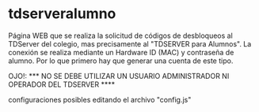 # tdserveralumno

Página WEB que se realiza la solicitud de códigos de desbloqueos al TDServer del colegio, mas precisamente al "TDSERVER para Alumnos".
La conexión se realiza mediante un Hardware ID (MAC) y contraseña de alumno. Por lo que primero hay que generar una cuenta de este tipo. 

OJO!: *** NO SE DEBE UTILIZAR UN USUARIO ADMINISTRADOR NI OPERADOR DEL TDSERVER ****

configuraciones posibles editando el archivo "config.js"



